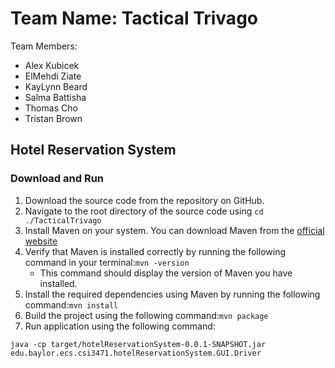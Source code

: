 # Team Name: Tactical Trivago

Team Members:
- Alex Kubicek
- ElMehdi Ziate
- KayLynn Beard
- Salma Battisha
- Thomas Cho
- Tristan Brown

## Hotel Reservation System

### Download and Run

1. Download the source code from the repository on GitHub.
2. Navigate to the root directory of the source code using `cd ./TacticalTrivago`
3. Install Maven on your system. You can download Maven from the [official website](https://maven.apache.org/download.cgi "Maven Website")
4. Verify that Maven is installed correctly by running the following command in your terminal:`mvn -version`
    - This command should display the version of Maven you have installed.
5. Install the required dependencies using Maven by running the following command:`mvn install`
6. Build the project using the following command:`mvn package`
7. Run application using the following command:
```
java -cp target/hotelReservationSystem-0.0.1-SNAPSHOT.jar edu.baylor.ecs.csi3471.hotelReservationSystem.GUI.Driver
```
